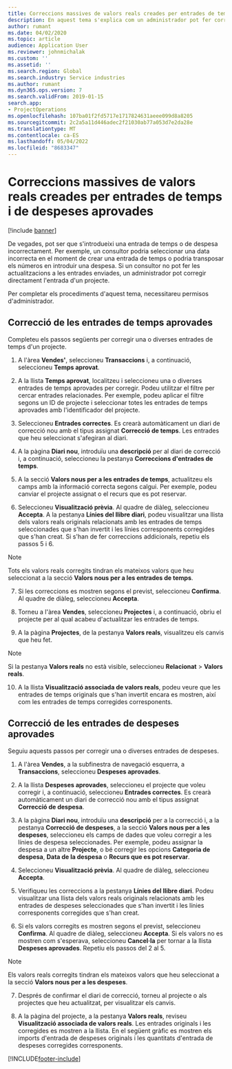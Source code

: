 ```yaml
---
title: Correccions massives de valors reals creades per entrades de temps i de despeses aprovades
description: En aquest tema s'explica com un administrador pot fer correccions individuals o massives en entrades de temps o despeses aprovades prèviament si la facturació no està completa.
author: rumant
ms.date: 04/02/2020
ms.topic: article
audience: Application User
ms.reviewer: johnmichalak
ms.custom: ''
ms.assetid: ''
ms.search.region: Global
ms.search.industry: Service industries
ms.author: rumant
ms.dyn365.ops.version: 7
ms.search.validFrom: 2019-01-15
search.app:
- ProjectOperations
ms.openlocfilehash: 107ba01f2fd5717e1717824631aeee099d8a8205
ms.sourcegitcommit: 2c2a5a11d446adec2f21030ab77a053d7e2da28e
ms.translationtype: MT
ms.contentlocale: ca-ES
ms.lasthandoff: 05/04/2022
ms.locfileid: "8683347"
---
```

# <a name="bulk-corrections-of-actuals-created-by-approved-time-and-expense-entries"></a>Correccions massives de valors reals creades per entrades de temps i de despeses aprovades

[!include [banner](../includes/psa-now-project-operations.md)]

De vegades, pot ser que s'introdueixi una entrada de temps o de despesa incorrectament. Per exemple, un consultor podria seleccionar una data incorrecta en el moment de crear una entrada de temps o podria transposar els números en introduir una despesa. Si un consultor no pot fer les actualitzacions a les entrades enviades, un administrador pot corregir directament l'entrada d'un projecte.

Per completar els procediments d'aquest tema, necessitareu permisos d'administrador.

## <a name="correct-approved-time-entries"></a>Correcció de les entrades de temps aprovades     

Completeu els passos següents per corregir una o diverses entrades de temps d'un projecte.

1. A l'àrea **Vendes'**, seleccioneu **Transaccions** i, a continuació, seleccioneu **Temps aprovat**. 

2. A la llista **Temps aprovat**, localitzeu i seleccioneu una o diverses entrades de temps aprovades per corregir. Podeu utilitzar el filtre per cercar entrades relacionades. Per exemple, podeu aplicar el filtre segons un ID de projecte i seleccionar totes les entrades de temps aprovades amb l'identificador del projecte.

3. Seleccioneu **Entrades correctes**. Es crearà automàticament un diari de correcció nou amb el tipus assignat **Correcció de temps**. Les entrades que heu seleccionat s'afegiran al diari. 

4. A la pàgina **Diari nou**, introduïu una **descripció** per al diari de correcció i, a continuació, seleccioneu la pestanya **Correccions d'entrades de temps**.  
5. A la secció **Valors nous per a les entrades de temps**, actualitzeu els camps amb la informació correcta segons calgui. Per exemple, podeu canviar el projecte assignat o el recurs que es pot reservar.

6. Seleccioneu **Visualització prèvia**. Al quadre de diàleg, seleccioneu **Accepta**. A la pestanya **Línies del llibre diari**, podeu visualitzar una llista dels valors reals originals relacionats amb les entrades de temps seleccionades que s'han invertit i les línies corresponents corregides que s'han creat. Si s'han de fer correccions addicionals, repetiu els passos 5 i 6. 

> [!NOTE]
> Tots els valors reals corregits tindran els mateixos valors que heu seleccionat a la secció **Valors nous per a les entrades de temps**.

7. Si les correccions es mostren segons el previst, seleccioneu **Confirma**. Al quadre de diàleg, seleccioneu **Accepta**.

8. Torneu a l'àrea **Vendes**, seleccioneu **Projectes** i, a continuació, obriu el projecte per al qual acabeu d'actualitzar les entrades de temps. 

9. A la pàgina **Projectes**, de la pestanya **Valors reals**, visualitzeu els canvis que heu fet. 

> [!NOTE]
> Si la pestanya **Valors reals** no està visible, seleccioneu **Relacionat** > **Valors reals**.  

10. A la llista **Visualització associada de valors reals**, podeu veure que les entrades de temps originals que s'han invertit encara es mostren, així com les entrades de temps corregides corresponents. 


## <a name="correct-approved-expense-entries"></a>Correcció de les entrades de despeses aprovades

Seguiu aquests passos per corregir una o diverses entrades de despeses. 

1. A l'àrea **Vendes**, a la subfinestra de navegació esquerra, a **Transaccions**, seleccioneu **Despeses aprovades**.

2. A la llista **Despeses aprovades**, seleccioneu el projecte que voleu corregir i, a continuació, seleccioneu **Entrades correctes**. Es crearà automàticament un diari de correcció nou amb el tipus assignat **Correcció de despesa**. 

3. A la pàgina **Diari nou**, introduïu una **descripció** per a la correcció i, a la pestanya **Correcció de despeses**, a la secció **Valors nous per a les despeses**, seleccioneu els camps de dades que voleu corregir a les línies de despesa seleccionades. Per exemple, podeu assignar la despesa a un altre **Projecte**, o bé corregir les opcions **Categoria de despesa**, **Data de la despesa** o **Recurs que es pot reservar**.

4. Seleccioneu **Visualització prèvia**. Al quadre de diàleg, seleccioneu **Accepta**. 

5. Verifiqueu les correccions a la pestanya **Línies del llibre diari**. Podeu visualitzar una llista dels valors reals originals relacionats amb les entrades de despeses seleccionades que s'han invertit i les línies corresponents corregides que s'han creat.

6. Si els valors corregits es mostren segons el previst, seleccioneu **Confirma**. Al quadre de diàleg, seleccioneu **Accepta**. Si els valors no es mostren com s'esperava, seleccioneu **Cancel·la** per tornar a la llista **Despeses aprovades**. Repetiu els passos del 2 al 5. 

> [!NOTE]
> Els valors reals corregits tindran els mateixos valors que heu seleccionat a la secció **Valors nous per a les despeses**.

7. Després de confirmar el diari de correcció, torneu al projecte o als projectes que heu actualitzat, per visualitzar els canvis.  

8. A la pàgina del projecte, a la pestanya **Valors reals**, reviseu **Visualització associada de valors reals**. Les entrades originals i les corregides es mostren a la llista. En el següent gràfic es mostren els imports d'entrada de despeses originals i les quantitats d'entrada de despeses corregides corresponents. 


[!INCLUDE[footer-include](../includes/footer-banner.md)]
